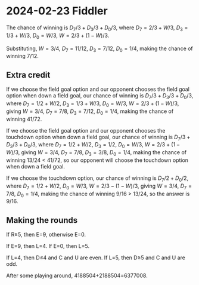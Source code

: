 2024-02-23 Fiddler
==================
The chance of winning is $D_7/3 + D_3/3 + D_0/3$, where
$D_7 = 2/3 + W/3$, $D_3 = 1/3 + W/3$, $D_0 = W/3$, $W = 2/3 + (1-W)/3$.

Substituting, $W = 3/4$, $D_7 = 11/12$, $D_3 = 7/12$, $D_0 = 1/4$,
making the chance of winning 7/12.

Extra credit
------------
If we choose the field goal option and our opponent chooses the field
goal option when down a field goal, our chance of winning is
$D_7/3 + D_3/3 + D_0/3$, where $D_7 = 1/2 + W/2$, $D_3 = 1/3 + W/3$,
$D_0 = W/3$, $W = 2/3 + (1-W)/3$, giving $W = 3/4$, $D_7 = 7/8$,
$D_3 = 7/12$, $D_0 = 1/4$, making the chance of winning 41/72.

If we choose the field goal option and our opponent chooses the touchdown
option when down a field goal, our chance of winning is
$D_7/3 + D_3/3 + D_0/3$, where $D_7 = 1/2 + W/2$, $D_3 = 1/2$,
$D_0 = W/3$, $W = 2/3 + (1-W)/3$, giving $W = 3/4$, $D_7 = 7/8$,
$D_3 = 3/8$, $D_0 = 1/4$, making the chance of winning 13/24 < 41/72,
so our opponent will choose the touchdown option when down a field goal.

If we choose the touchdown option, our chance of winning is
$D_7/2 + D_0/2$, where $D_7 = 1/2 + W/2$, $D_0 = W/3$, $W = 2/3 - (1-W)/3$,
giving $W = 3/4$, $D_7 = 7/8$, $D_0 = 1/4$, making the chance of winning
9/16 > 13/24, so the answer is 9/16.

Making the rounds
-----------------
If R≥5, then E=9, otherwise E=0.

If E=9, then L=4.  If E=0, then L=5.

If L=4, then D≤4 and C and U are even.  If L=5, then D≥5 and C and U are odd.

After some playing around, 4188504+2188504=6377008.
